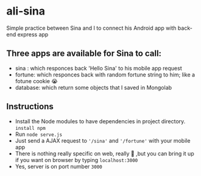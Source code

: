 # ali-sina
Simple practice between Sina and I to connect his Android app with back-end express app

## Three apps are available for Sina to call:
- sina : which responces back 'Hello Sina' to his mobile app request
- fortune: which responces back with random fortune string to him; like a fotune cookie :sob:
- database: which return some objects that I saved in Mongolab

## Instructions
- Install the Node modules to have dependencies in project directory.
`install npm`
- Run `node serve.js`
- Just send a AJAX request to `'/sina'` and `'/fortune'` with your mobile app
- There is nothing really specific on web, really :imp: ,but you can bring it up if you want on browser by typing `localhost:3000`
- Yes, server is on port number `3000`



